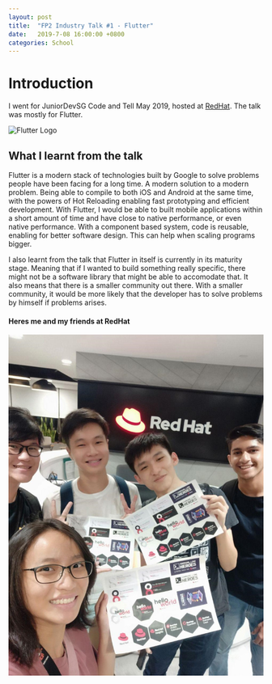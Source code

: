 ```yaml
---
layout: post
title:  "FP2 Industry Talk #1 - Flutter"
date:   2019-7-08 16:00:00 +0800
categories: School
---
```


# Introduction
I went for JuniorDevSG Code and Tell May 2019, hosted at [RedHat](https://www.google.com/maps/place/Red+Hat/@1.2759058,103.8451409,17z/data=!3m1!4b1!4m5!3m4!1s0x31da191377716ae1:0x166080ad6b7de256!8m2!3d1.2759058!4d103.8473349). The talk was mostly for Flutter. 

![Flutter Logo](https://scdn.androidcommunity.com/wp-content/uploads/2018/02/flutter.jpeg)

## What I learnt from the talk
Flutter is a modern stack of technologies built by Google to solve problems people have been facing for a long time. A modern solution to a modern problem. Being able to compile to both iOS and Android at the same time, with the powers of Hot Reloading enabling fast prototyping and efficient development. With Flutter, I would be able to built mobile applications within a short amount of time and have close to native performance, or even native performance. With a component based system, code is reusable, enabling for better software design. This can help when scaling programs bigger.

I also learnt from the talk that Flutter in itself is currently in its maturity stage. Meaning that if I wanted to build something really specific, there might not be a software library that might be able to accomodate that. It also means that there is a smaller community out there. With a smaller community, it would be more likely that the developer has to solve problems by himself if problems arises.

#### Heres me and my friends at RedHat
![Happy Haris](https://raw.githubusercontent.com/lczm/lczm.github.io/master/_posts/photos/redhat.jpg)